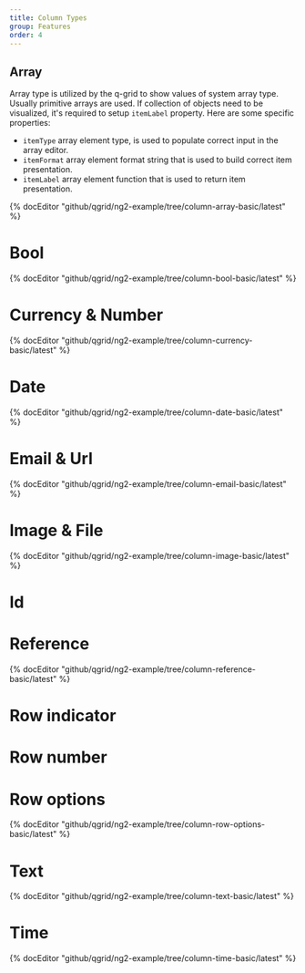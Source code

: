 ```yaml
---
title: Column Types
group: Features
order: 4
---
```


## Array

Array type is utilized by the q-grid to show values of system array type. Usually primitive arrays are used. If collection of objects need to be visualized, it's required to setup `itemLabel` property. Here are some specific properties:

* `itemType` array element type, is used to populate correct input in the array editor.
* `itemFormat` array element format string that is used to build correct item presentation.
* `itemLabel` array element function that is used to return item presentation.

{% docEditor "github/qgrid/ng2-example/tree/column-array-basic/latest" %}

# Bool

{% docEditor "github/qgrid/ng2-example/tree/column-bool-basic/latest" %}

# Currency & Number

{% docEditor "github/qgrid/ng2-example/tree/column-currency-basic/latest" %}

# Date

{% docEditor "github/qgrid/ng2-example/tree/column-date-basic/latest" %}

# Email & Url

{% docEditor "github/qgrid/ng2-example/tree/column-email-basic/latest" %}

# Image & File

{% docEditor "github/qgrid/ng2-example/tree/column-image-basic/latest" %}

# Id

# Reference

{% docEditor "github/qgrid/ng2-example/tree/column-reference-basic/latest" %}

# Row indicator
# Row number

# Row options

{% docEditor "github/qgrid/ng2-example/tree/column-row-options-basic/latest" %}

# Text

{% docEditor "github/qgrid/ng2-example/tree/column-text-basic/latest" %}

# Time

{% docEditor "github/qgrid/ng2-example/tree/column-time-basic/latest" %}